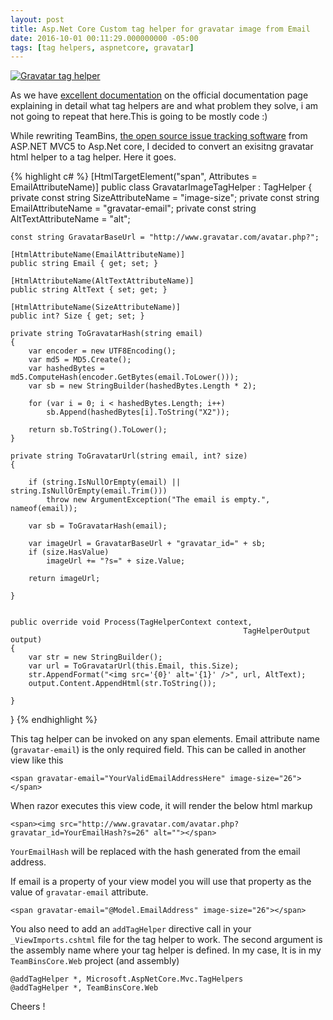 ```yaml
---
layout: post
title: Asp.Net Core Custom tag helper for gravatar image from Email
date: 2016-10-01 00:11:29.000000000 -05:00 
tags: [tag helpers, aspnetcore, gravatar]
---
```


[![Gravatar tag helper][2]][1]

  [1]: http://techiesweb.net/2016/10/01/asp-net-core-custom-tag-helper-for-gravatar-image.html
  [2]: http://techiesweb.net/assets/AspNetCoreGravatarTagHelper.png


As we have [excellent documentation](https://docs.asp.net/en/latest/mvc/views/tag-helpers/intro.html) on the official documentation page explaining  in detail what tag helpers are and what problem they solve, i am not going to repeat that here.This is going to be mostly code :)

While rewriting TeamBins, [the open source issue tracking software](https://github.com/kshyju/ProjectPlanningTool) from ASP.NET MVC5 to Asp.Net core, I decided to convert an exisitng gravatar html helper to a tag helper. Here it goes.

{% highlight c# %}
[HtmlTargetElement("span", Attributes = EmailAttributeName)]
public class GravatarImageTagHelper : TagHelper
{
    private const string SizeAttributeName = "image-size";
    private const string EmailAttributeName = "gravatar-email";
    private const string AltTextAttributeName = "alt";

    const string GravatarBaseUrl = "http://www.gravatar.com/avatar.php?";

    [HtmlAttributeName(EmailAttributeName)]
    public string Email { get; set; }

    [HtmlAttributeName(AltTextAttributeName)]
    public string AltText { set; get; }

    [HtmlAttributeName(SizeAttributeName)]
    public int? Size { get; set; }

    private string ToGravatarHash(string email)
    {
        var encoder = new UTF8Encoding();
        var md5 = MD5.Create();
        var hashedBytes = md5.ComputeHash(encoder.GetBytes(email.ToLower()));
        var sb = new StringBuilder(hashedBytes.Length * 2);

        for (var i = 0; i < hashedBytes.Length; i++)
            sb.Append(hashedBytes[i].ToString("X2"));

        return sb.ToString().ToLower();
    }

    private string ToGravatarUrl(string email, int? size)
    {

        if (string.IsNullOrEmpty(email) || string.IsNullOrEmpty(email.Trim()))
            throw new ArgumentException("The email is empty.", nameof(email));

        var sb = ToGravatarHash(email);

        var imageUrl = GravatarBaseUrl + "gravatar_id=" + sb;
        if (size.HasValue)
            imageUrl += "?s=" + size.Value;

        return imageUrl;

    }


    public override void Process(TagHelperContext context, 
                                                        TagHelperOutput output)
    {
        var str = new StringBuilder();
        var url = ToGravatarUrl(this.Email, this.Size);
        str.AppendFormat("<img src='{0}' alt='{1}' />", url, AltText);
        output.Content.AppendHtml(str.ToString());

    }
 }
{% endhighlight %}


This tag helper can be invoked on any span elements. Email attribute name (`gravatar-email`) is the only required field. This can be called in another view like this

    <span gravatar-email="YourValidEmailAddressHere" image-size="26"></span>
    
When razor executes this view code, it will render the below html markup

    <span><img src="http://www.gravatar.com/avatar.php?gravatar_id=YourEmailHash?s=26" alt=""></span>
    
`YourEmailHash` will be replaced with the hash generated from the email address.

If email is a property of your view model you will use that property as the value of `gravatar-email` attribute.

    <span gravatar-email="@Model.EmailAddress" image-size="26"></span>
   
You also need to add an `addTagHelper` directive call in your `_ViewImports.cshtml` file for the tag helper to work.  The second argument is the assembly name where your tag helper is defined. In my case, It is in my `TeamBinsCore.Web` project (and assembly)

    @addTagHelper *, Microsoft.AspNetCore.Mvc.TagHelpers
    @addTagHelper *, TeamBinsCore.Web
    
Cheers ! 
